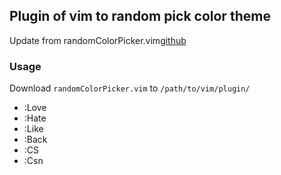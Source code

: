 ## Plugin of vim to random pick color theme

Update from randomColorPicker.vim[github](https://github.com/sunuslee/vim-plugin-random-colorscheme-picker)

### Usage

Download `randomColorPicker.vim` to `/path/to/vim/plugin/`

- :Love
- :Hate
- :Like
- :Back
- :CS
- :Csn
